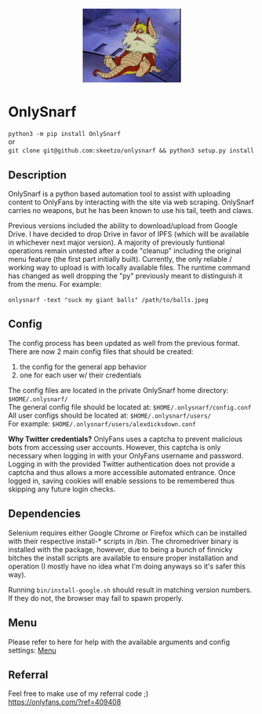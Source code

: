 <p align="center">
<img src="public/images/snarf-missionary.jpg" alt="Shnarf" width="200"/>
</p>
<!-- ![shnarf](public/images/snarf-missionary.jpg "Shnarf") -->

# OnlySnarf

`python3 -m pip install OnlySnarf`  
or  
`git clone git@github.com:skeetzo/onlysnarf && python3 setup.py install`


## Description

OnlySnarf is a python based automation tool to assist with uploading content to OnlyFans by interacting with the site via web scraping. OnlySnarf carries no weapons, but he has been known to use his tail, teeth and claws.

Previous versions included the ability to download/upload from Google Drive. I have decided to drop Drive in favor of IPFS (which will be available in whichever next major version). A majority of previously funtional operations remain untested after a code "cleanup" including the original menu feature (the first part initially built). Currently, the only reliable / working way to upload is with locally available files. The runtime command has changed as well dropping the "py" previously meant to distinguish it from the menu. For example:

`onlysnarf -text "suck my giant balls" /path/to/balls.jpeg`

## Config
The config process has been updated as well from the previous format. There are now 2 main config files that should be created:
1) the config for the general app behavior
2) one for each user w/ their credentials

The config files are located in the private OnlySnarf home directory: `$HOME/.onlysnarf/`  
The general config file should be located at: `$HOME/.onlysnarf/config.conf`  
All user configs should be located at: `$HOME/.onlysnarf/users/`  
For example: `$HOME/.onlysnarf/users/alexdicksdown.conf`  

**Why Twitter credentials?**
OnlyFans uses a captcha to prevent malicious bots from accessing user accounts. However, this captcha is only necessary when logging in with your OnlyFans username and password. Logging in with the provided Twitter authentication does not provide a captcha and thus allows a more accessible automated entrance. Once logged in, saving cookies will enable sessions to be remembered thus skipping any future login checks.

## Dependencies
Selenium requires either Google Chrome or Firefox which can be installed with their respective install-* scripts in /bin. The chromedriver binary is installed with the package, however, due to being a bunch of finnicky bitches the install scripts are available to ensure proper installation and operation (I mostly have no idea what I'm doing anyways so it's safer this way).

Running `bin/install-google.sh` should result in matching version numbers. If they do not, the browser may fail to spawn properly.

## Menu
Please refer to here for help with the available arguments and config settings: [Menu](https://github.com/skeetzo/onlysnarf/blob/master/menu.md)

## Referral
Feel free to make use of my referral code ;)  
https://onlyfans.com/?ref=409408